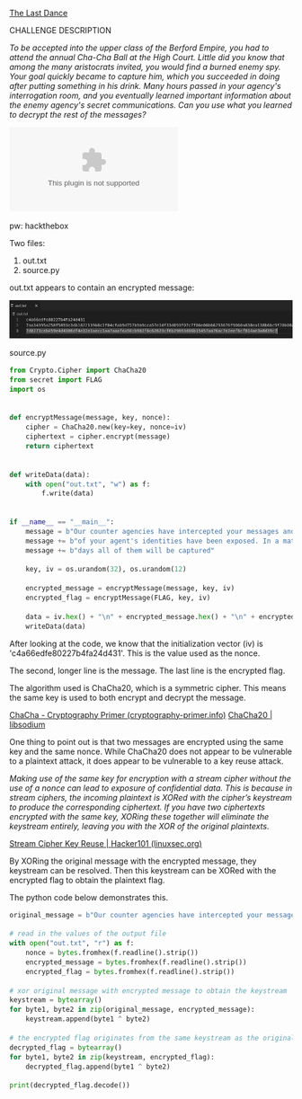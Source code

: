 [The Last Dance](https://app.hackthebox.com/challenges/The%2520Last%2520Dance)

CHALLENGE DESCRIPTION

*To be accepted into the upper class of the Berford Empire, you had to attend the annual Cha-Cha Ball at the High Court. Little did you know that among the many aristocrats invited, you would find a burned enemy spy. Your goal quickly became to capture him, which you succeeded in doing after putting something in his drink. Many hours passed in your agency's interrogation room, and you eventually learned important information about the enemy agency's secret communications. Can you use what you learned to decrypt the rest of the messages?*

![The Last Dance.zip](../../../_attachments/The%20Last%20Dance.zip)

pw: hackthebox

Two files:

1. out.txt
2. source.py


out.txt appears to contain an encrypted message:

![](../../../_attachments/Pasted%20image%2020240419144527.png)


source.py

``` python
from Crypto.Cipher import ChaCha20
from secret import FLAG
import os


def encryptMessage(message, key, nonce):
    cipher = ChaCha20.new(key=key, nonce=iv)
    ciphertext = cipher.encrypt(message)
    return ciphertext


def writeData(data):
    with open("out.txt", "w") as f:
        f.write(data)


if __name__ == "__main__":
    message = b"Our counter agencies have intercepted your messages and a lot "
    message += b"of your agent's identities have been exposed. In a matter of "
    message += b"days all of them will be captured"

    key, iv = os.urandom(32), os.urandom(12)

    encrypted_message = encryptMessage(message, key, iv)
    encrypted_flag = encryptMessage(FLAG, key, iv)

    data = iv.hex() + "\n" + encrypted_message.hex() + "\n" + encrypted_flag.hex()
    writeData(data)

```

After looking at the code, we know that the initialization vector (iv) is 'c4a66edfe80227b4fa24d431'. This is the value used as the nonce.

The second, longer line is the message. The last line is the encrypted flag.

The algorithm used is ChaCha20, which is a symmetric cipher. This means the same key is used to both encrypt and decrypt the message.

[ChaCha - Cryptography Primer (cryptography-primer.info)](https://www.cryptography-primer.info/algorithms/chacha/)
[ChaCha20 | libsodium](https://doc.libsodium.org/advanced/stream_ciphers/chacha20)

One thing to point out is that two messages are encrypted using the same key and the same nonce. While ChaCha20 does not appear to be vulnerable to a plaintext attack, it does appear to be vulnerable to a key reuse attack.

*Making use of the same key for encryption with a stream cipher without the use of a nonce can lead to exposure of confidential data. This is because in stream ciphers, the incoming plaintext is XORed with the cipher’s keystream to produce the corresponding ciphertext. If you have two ciphertexts encrypted with the same key, XORing these together will eliminate the keystream entirely, leaving you with the XOR of the original plaintexts.*

[Stream Cipher Key Reuse | Hacker101 (linuxsec.org)](https://hacker101.linuxsec.org/vulnerabilities/stream_reuse)

By XORing the original message with the encrypted message, they keystream can be resolved. Then this keystream can be XORed with the encrypted flag to obtain the plaintext flag.

The python code below demonstrates this.

``` python
original_message = b"Our counter agencies have intercepted your messages and a lot of your agent's identities have been exposed. In a matter of days all of them will be captured"

# read in the values of the output file
with open("out.txt", "r") as f:
    nonce = bytes.fromhex(f.readline().strip())
    encrypted_message = bytes.fromhex(f.readline().strip())
    encrypted_flag = bytes.fromhex(f.readline().strip())

# xor original message with encrypted message to obtain the keystream
keystream = bytearray()
for byte1, byte2 in zip(original_message, encrypted_message):
    keystream.append(byte1 ^ byte2)

# the encrypted flag originates from the same keystream as the original message, allowing a simple XOR to retrieve the plaintext
decrypted_flag = bytearray()
for byte1, byte2 in zip(keystream, encrypted_flag):
    decrypted_flag.append(byte1 ^ byte2)

print(decrypted_flag.decode())

```

